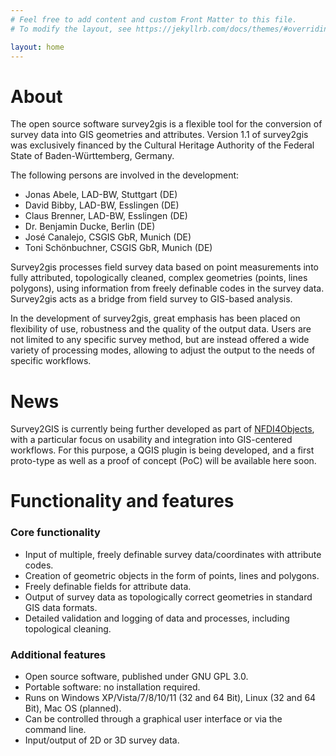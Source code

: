 ```yaml
---
# Feel free to add content and custom Front Matter to this file.
# To modify the layout, see https://jekyllrb.com/docs/themes/#overriding-theme-defaults

layout: home
---
```


# About

The open source software survey2gis is a flexible tool for the conversion of survey data into GIS geometries and attributes. Version 1.1 of survey2gis was exclusively financed by the Cultural Heritage Authority of the Federal State of Baden-Württemberg, Germany.

The following persons are involved in the development:
- Jonas Abele, LAD-BW, Stuttgart (DE)
- David Bibby, LAD-BW, Esslingen (DE)
- Claus Brenner, LAD-BW, Esslingen (DE)
- Dr. Benjamin Ducke, Berlin (DE)
- José Canalejo, CSGIS GbR, Munich (DE)
- Toni Schönbuchner, CSGIS GbR, Munich (DE)
  
Survey2gis processes field survey data based on point measurements into fully attributed, topologically cleaned, complex geometries (points, lines polygons), using information from freely definable codes in the survey data. Survey2gis acts as a bridge from field survey to GIS-based analysis.

In the development of survey2gis, great emphasis has been placed on flexibility of use, robustness and the quality of the output data. Users are not limited to any specific survey method, but are instead offered a wide variety of processing modes, allowing to adjust the output to the needs of specific workflows.

# News

Survey2GIS is currently being further developed as part of <a href="https://www.nfdi4objects.net/">NFDI4Objects</a>, with a particular focus on usability and integration into GIS-centered workflows. For this purpose, a QGIS plugin is being developed, and a first proto-type as well as a proof of concept (PoC) will be available here soon.

# Functionality and features

### Core functionality

- Input of multiple, freely definable survey data/coordinates with attribute codes.
- Creation of geometric objects in the form of points, lines and polygons.
- Freely definable fields for attribute data.
- Output of survey data as topologically correct geometries in standard GIS data formats.
- Detailed validation and logging of data and processes, including topological cleaning.

### Additional features

- Open source software, published under GNU GPL 3.0.
- Portable software: no installation required.
- Runs on Windows XP/Vista/7/8/10/11 (32 and 64 Bit), Linux (32 and 64 Bit), Mac OS (planned).
- Can be controlled through a graphical user interface or via the command line.
- Input/output of 2D or 3D survey data.    

